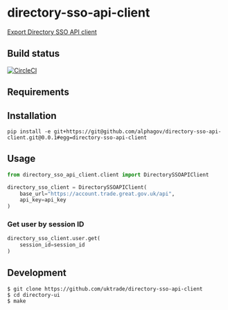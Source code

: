 # directory-sso-api-client
[Export Directory SSO API client](https://www.directory.exportingisgreat.gov.uk/)

## Build status

[![CircleCI](https://circleci.com/gh/uktrade/directory-sso-api-client/tree/master.svg?style=svg)](https://circleci.com/gh/uktrade/directory-sso-api-client/tree/master)

## Requirements

## Installation

```shell
pip install -e git+https://git@github.com/alphagov/directory-sso-api-client.git@0.0.1#egg=directory-sso-api-client
```

## Usage

```python
from directory_sso_api_client.client import DirectorySSOAPIClient

directory_sso_client = DirectorySSOAPIClient(
    base_url="https://account.trade.great.gov.uk/api",
    api_key=api_key
)
```

### Get user by session ID

```python
directory_sso_client.user.get(
    session_id=session_id
)
```

## Development

    $ git clone https://github.com/uktrade/directory-sso-api-client
    $ cd directory-ui
    $ make
